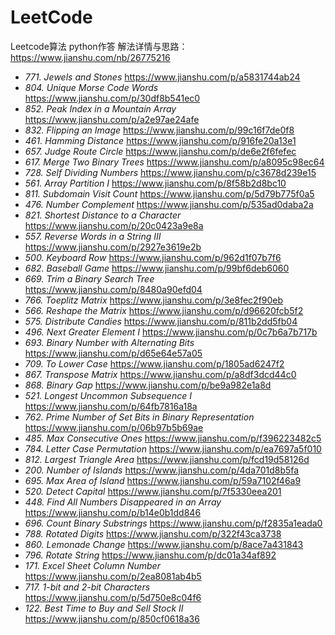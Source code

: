 # LeetCode
Leetcode算法  python作答
解法详情与思路：<https://www.jianshu.com/nb/26775216>

- *771. Jewels and Stones*     <https://www.jianshu.com/p/a5831744ab24>
- *804. Unique Morse Code Words* <https://www.jianshu.com/p/30df8b541ec0>
- *852. Peak Index in a Mountain Array* <https://www.jianshu.com/p/a2e97ae24afe>
- *832. Flipping an Image* <https://www.jianshu.com/p/99c16f7de0f8>
- *461. Hamming Distance* <https://www.jianshu.com/p/916fe20a13e1>
- *657. Judge Route Circle* <https://www.jianshu.com/p/de6e2f6fefec>
- *617. Merge Two Binary Trees* <https://www.jianshu.com/p/a8095c98ec64>
- *728. Self Dividing Numbers* <https://www.jianshu.com/p/c3678d239e15>
- *561. Array Partition I* <https://www.jianshu.com/p/8f58b2d8bc10>
- *811. Subdomain Visit Count* <https://www.jianshu.com/p/5d79b775f0a5>
- *476. Number Complement* <https://www.jianshu.com/p/535ad0daba2a>
- *821. Shortest Distance to a Character* <https://www.jianshu.com/p/20c0423a9e8a>
- *557. Reverse Words in a String III* <https://www.jianshu.com/p/2927e3619e2b>
- *500. Keyboard Row* <https://www.jianshu.com/p/962d1f07b7f6>
- *682. Baseball Game* <https://www.jianshu.com/p/99bf6deb6060>
- *669. Trim a Binary Search Tree* <https://www.jianshu.com/p/8480a90efd04>
- *766. Toeplitz Matrix* <https://www.jianshu.com/p/3e8fec2f90eb>
- *566. Reshape the Matrix* <https://www.jianshu.com/p/d96620fcb5f2>
- *575. Distribute Candies* <https://www.jianshu.com/p/811b2dd5fb04>
- *496. Next Greater Element I* <https://www.jianshu.com/p/0c7b6a7b717b>
- *693. Binary Number with Alternating Bits* <https://www.jianshu.com/p/d65e64e57a05>
- *709. To Lower Case* <https://www.jianshu.com/p/1805ad6247f2>
- *867. Transpose Matrix* <https://www.jianshu.com/p/a8df3dcd44c0>
- *868. Binary Gap* <https://www.jianshu.com/p/be9a982e1a8d>
- *521. Longest Uncommon Subsequence I* <https://www.jianshu.com/p/64fb7816a18a>
- *762. Prime Number of Set Bits in Binary Representation* <https://www.jianshu.com/p/06b97b5b69ae>
- *485. Max Consecutive Ones* <https://www.jianshu.com/p/f396223482c5>
- *784. Letter Case Permutation* <https://www.jianshu.com/p/ea7697a5f010>
- *812. Largest Triangle Area* <https://www.jianshu.com/p/fcd19d58126d>
- *200. Number of Islands* <https://www.jianshu.com/p/4da701d8b5fa>
- *695. Max Area of Island* <https://www.jianshu.com/p/59a7102f46a9>
- *520. Detect Capital* <https://www.jianshu.com/p/7f5330eea201>
- *448. Find All Numbers Disappeared in an Array* <https://www.jianshu.com/p/b14e0b1dd846>
- *696. Count Binary Substrings* <https://www.jianshu.com/p/f2835a1eada0>
- *788. Rotated Digits* <https://www.jianshu.com/p/322f43ca3738>
- *860. Lemonade Change* <https://www.jianshu.com/p/8ace7a431843>
- *796. Rotate String* <https://www.jianshu.com/p/dc01a34af892>
- *171. Excel Sheet Column Number* <https://www.jianshu.com/p/2ea8081ab4b5>
- *717. 1-bit and 2-bit Characters* <https://www.jianshu.com/p/5d750e8c04f6>
- *122. Best Time to Buy and Sell Stock II* <https://www.jianshu.com/p/850cf0618a36>